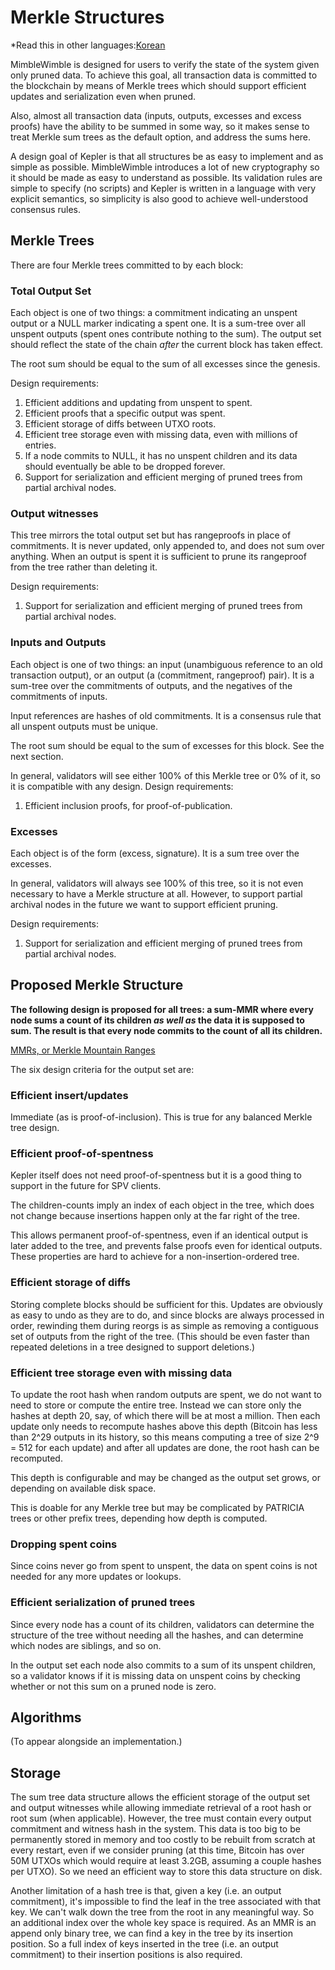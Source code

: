 # Merkle Structures

*Read this in other languages:[Korean](merkle_KR.md)

MimbleWimble is designed for users to verify the state of the system given
only pruned data. To achieve this goal, all transaction data is committed
to the blockchain by means of Merkle trees which should support efficient
updates and serialization even when pruned.

Also, almost all transaction data (inputs, outputs, excesses and excess
proofs) have the ability to be summed in some way, so it makes sense to
treat Merkle sum trees as the default option, and address the sums here.

A design goal of Kepler is that all structures be as easy to implement and
as simple as possible. MimbleWimble introduces a lot of new cryptography
so it should be made as easy to understand as possible. Its validation rules
are simple to specify (no scripts) and Kepler is written in a language with
very explicit semantics, so simplicity is also good to achieve well-understood
consensus rules.

## Merkle Trees

There are four Merkle trees committed to by each block:

### Total Output Set

Each object is one of two things: a commitment indicating an unspent output
or a NULL marker indicating a spent one. It is a sum-tree over all unspent
outputs (spent ones contribute nothing to the sum). The output set should
reflect the state of the chain *after* the current block has taken effect.

The root sum should be equal to the sum of all excesses since the genesis.

Design requirements:

1. Efficient additions and updating from unspent to spent.
2. Efficient proofs that a specific output was spent.
3. Efficient storage of diffs between UTXO roots.
4. Efficient tree storage even with missing data, even with millions of entries.
5. If a node commits to NULL, it has no unspent children and its data should
   eventually be able to be dropped forever.
6. Support for serialization and efficient merging of pruned trees from partial archival nodes.

### Output witnesses

This tree mirrors the total output set but has rangeproofs in place of commitments.
It is never updated, only appended to, and does not sum over anything. When an
output is spent it is sufficient to prune its rangeproof from the tree rather
than deleting it.

Design requirements:

1. Support for serialization and efficient merging of pruned trees from partial archival nodes.

### Inputs and Outputs

Each object is one of two things: an input (unambiguous reference to an old
transaction output), or an output (a (commitment, rangeproof) pair). It is
a sum-tree over the commitments of outputs, and the negatives of the commitments
of inputs.

Input references are hashes of old commitments. It is a consensus rule that
all unspent outputs must be unique.

The root sum should be equal to the sum of excesses for this block. See the
next section.

In general, validators will see either 100% of this Merkle tree or 0% of it,
so it is compatible with any design. Design requirements:

1. Efficient inclusion proofs, for proof-of-publication.

### Excesses

Each object is of the form (excess, signature). It is a sum tree over the
excesses.

In general, validators will always see 100% of this tree, so it is not even
necessary to have a Merkle structure at all. However, to support partial
archival nodes in the future we want to support efficient pruning.

Design requirements:

1. Support for serialization and efficient merging of pruned trees from partial archival nodes.

## Proposed Merkle Structure

**The following design is proposed for all trees: a sum-MMR where every node
sums a count of its children _as well as_ the data it is supposed to sum.
The result is that every node commits to the count of all its children.**

[MMRs, or Merkle Mountain Ranges](https://github.com/opentimestamps/opentimestamps-server/blob/master/doc/merkle-mountain-range.md)

The six design criteria for the output set are:

### Efficient insert/updates

Immediate (as is proof-of-inclusion). This is true for any balanced Merkle
tree design.

### Efficient proof-of-spentness

Kepler itself does not need proof-of-spentness but it is a good thing to support
in the future for SPV clients.

The children-counts imply an index of each object in the tree, which does not
change because insertions happen only at the far right of the tree.

This allows permanent proof-of-spentness, even if an identical output is later
added to the tree, and prevents false proofs even for identical outputs. These
properties are hard to achieve for a non-insertion-ordered tree.

### Efficient storage of diffs

Storing complete blocks should be sufficient for this. Updates are obviously
as easy to undo as they are to do, and since blocks are always processed in
order, rewinding them during reorgs is as simple as removing a contiguous
set of outputs from the right of the tree. (This should be even faster than
repeated deletions in a tree designed to support deletions.)

### Efficient tree storage even with missing data

To update the root hash when random outputs are spent, we do not want to need
to store or compute the entire tree. Instead we can store only the hashes at
depth 20, say, of which there will be at most a million. Then each update only
needs to recompute hashes above this depth (Bitcoin has less than 2^29 outputs
in its history, so this means computing a tree of size 2^9 = 512 for each update)
and after all updates are done, the root hash can be recomputed.

This depth is configurable and may be changed as the output set grows, or
depending on available disk space.

This is doable for any Merkle tree but may be complicated by PATRICIA trees or
other prefix trees, depending how depth is computed.

### Dropping spent coins

Since coins never go from spent to unspent, the data on spent coins is not needed
for any more updates or lookups.

### Efficient serialization of pruned trees

Since every node has a count of its children, validators can determine the
structure of the tree without needing all the hashes, and can determine which
nodes are siblings, and so on.

In the output set each node also commits to a sum of its unspent children, so
a validator knows if it is missing data on unspent coins by checking whether or
not this sum on a pruned node is zero.

## Algorithms

(To appear alongside an implementation.)

## Storage

The sum tree data structure allows the efficient storage of the output set and
output witnesses while allowing immediate retrieval of a root hash or root sum
(when applicable). However, the tree must contain every output commitment and
witness hash in the system. This data is too big to be permanently stored in
memory and too costly to be rebuilt from scratch at every restart, even if we
consider pruning (at this time, Bitcoin has over 50M UTXOs which would require
at least 3.2GB, assuming a couple hashes per UTXO). So we need an efficient way
to store this data structure on disk.

Another limitation of a hash tree is that, given a key (i.e. an output
commitment), it's impossible to find the leaf in the tree associated with that
key. We can't walk down the tree from the root in any meaningful way. So an
additional index over the whole key space is required. As an MMR is an append
only binary tree, we can find a key in the tree by its insertion position. So a
full index of keys inserted in the tree (i.e. an output commitment) to their
insertion positions is also required.
